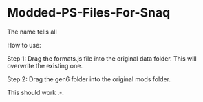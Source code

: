 Modded-PS-Files-For-Snaq
========================
The name tells all

How to use:

Step 1: Drag the formats.js file into the original data folder. This will overwrite the existing one.

Step 2: Drag the gen6 folder into the original mods folder.

This should work .-.
